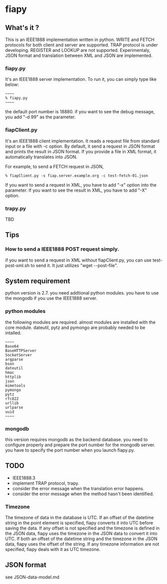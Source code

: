 fiapy
=====

## What's it ?

This is an IEEE1888 implementation written in python.
WRITE and FETCH protocols for both client and server are supported.
TRAP protocol is under developing.
REGISTER and LOOKUP are not supported.
Experimentaly, JSON format and translation between XML and JSON are implemented.

### fiapy.py

It's an IEEE1888 server implementation.
To run it, you can simply type like below:

    ~~~~
    % fiapy.py
    ~~~~

the default port number is 18880.
if you want to see the debug message, you add "-d 99" as the parameter.

### fiapClient.py

It's an IEEE1888 client implementation.
It reads a request file from standard input or a file with -c option.
By default, it send a request in JSON format and prints the result in JSON format.
If you provide a file in XML format, it automatically translates into JSON.

For example, to send a FETCH request in JSON,

~~~~
% fiapClient.py -s fiap.server.example.org -c test-fetch-01.json
~~~~

If you want to send a request in XML, you have to add "-x" option into the parameter.
If you want to see the result in XML, you have to add "-X" option.

### trapy.py

TBD

## Tips

### How to send a IEEE1888 POST request simply.

if you want to send a request in XML without fiapClient.py,
you can use test-post-xml.sh to send it.
It just utilizes "wget --post-file".

## System requirement

python version is 2.7.
you need addtional python modules.
you have to use the mongodb if you use the IEEE1888 server.

### python modules

the following modules are required.  almost modules are installed with the core module.
dateutil, pytz and pymongo are probably needed to be intalled.

    ~~~~
    Base64
    BaseHTTPServer
    SocketServer
    argparse
    bson
    dateutil
    hmac
    httplib
    json
    mimetools
    pymongo
    pytz
    rfc822
    urllib
    urlparse
    uuid
    ~~~~

### mongodb

this version requires mongodb as the backend database.
you need to configure properly and prepare the port number for the mongodb server.
you have to specify the port number when you launch fiapy.py.

## TODO

- IEEE1888.3
- implement TRAP protocol, trapy.
- consider the error message when the translation error happens.
- consider the error message when the method hasn't been identified.

### Timezone

The timezone of data in the database is UTC.
If an offset of the datetime string in the point element is specified,
fiapy converts it into UTC before saving the data.
If any offset is not specified and the timezone is defined in the JSON data,
fiapy uses the timezone in the JSON data to convert it into UTC.
If both an offset of the datetime string and the timezone in the JSON data,
fiapy uses the offset of the string.
If any timezone information are not specified,
fiapy deals with it as UTC timezone.

## JSON format

see JSON-data-model.md

